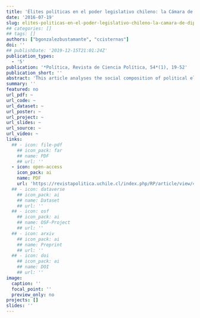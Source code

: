```yaml
---
title: 'Élites políticas en el poder legislativo chileno: la Cámara de Diputados (1990-2014)'
date: '2016-07-19'
slug: elites-politicas-en-el-poder-legislativo-chileno-la-camara-de-diputados
## categories: []
## tags: []
authors: ["bgonzalezbustamante", "ccisternas"]
doi: ''
## publishDate: '2019-12-15T21:01:24Z'
publication_types:
  - '5'
publication: '*Política, Revista de Ciencia Política, 54*(1), 19-52'
publication_short: ''
abstract: 'This article analyses the social composition of political elites in the Chilean legislative branch, specifically in the Chamber of Deputies between 1990 and 2014.  The personal characteristics and re-election rates of deputies in that period  (n  =  720)  are analysed.  The degree of homogeneity in the educational background for each legislature is complemented with interdependence models, specifically cluster analysis with a non-hierarchical grouping algorithm, as well as social network analysis. The findings suggest that the closer a legislative period is to the democratic transition,  the more homogeneous/dense it is social composition. Despite the confirmation of the sociocultural elitisation of deputies, this does not imply, generally speaking, a greater concentration of density in the post-transitional legislatures.'
summary: ''
featured: no
url_pdf: ~
url_code: ~
url_dataset: ~
url_poster: ~
url_project: ~
url_slides: ~
url_source: ~
url_video: ~
links:
  ## - icon: file-pdf
    ## icon_pack: far
    ## name: PDF
    ## url: ''
  - icon: open-access 
    icon_pack: ai
    name: PDF
    url: 'https://revistapolitica.uchile.cl/index.php/RP/article/view/42691'
  ## - icon: dataverse
    ## icon_pack: ai
    ## name: Dataset
    ## url: ''
  ## - icon: osf
    ## icon_pack: ai
    ## name: OSF-Project
    ## url: ''
  ## - icon: arxiv
    ## icon_pack: ai
    ## name: Preprint
    ## url: ''
  ## - icon: doi
    ## icon_pack: ai
    ## name: DOI
    ## url: ''
image:
  caption: ''
  focal_point: ''
  preview_only: no
projects: []
slides: ''
---
```

